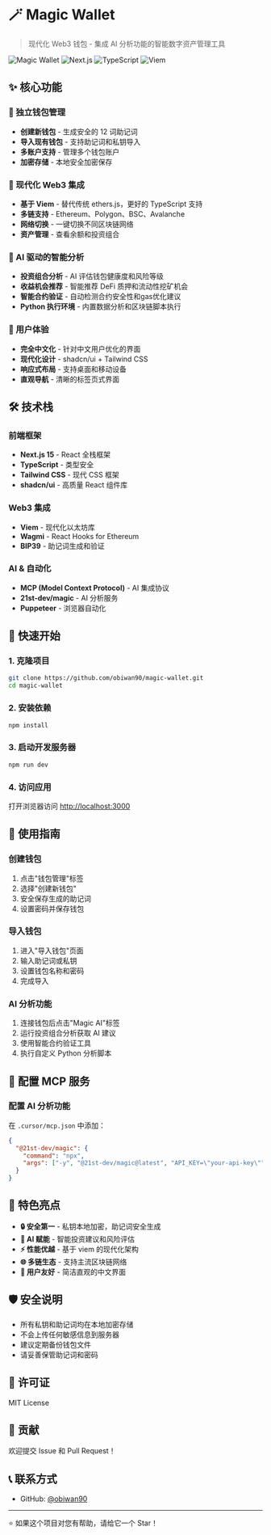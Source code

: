 # 🪄 Magic Wallet

> 现代化 Web3 钱包 - 集成 AI 分析功能的智能数字资产管理工具

![Magic Wallet](https://img.shields.io/badge/Magic-Wallet-purple?style=for-the-badge&logo=ethereum)
![Next.js](https://img.shields.io/badge/Next.js-15-black?style=for-the-badge&logo=next.js)
![TypeScript](https://img.shields.io/badge/TypeScript-5-blue?style=for-the-badge&logo=typescript)
![Viem](https://img.shields.io/badge/Viem-2.31-green?style=for-the-badge)

## ✨ 核心功能

### 🔐 独立钱包管理
- **创建新钱包** - 生成安全的 12 词助记词
- **导入现有钱包** - 支持助记词和私钥导入
- **多账户支持** - 管理多个钱包账户
- **加密存储** - 本地安全加密保存

### 💎 现代化 Web3 集成
- **基于 Viem** - 替代传统 ethers.js，更好的 TypeScript 支持
- **多链支持** - Ethereum、Polygon、BSC、Avalanche
- **网络切换** - 一键切换不同区块链网络
- **资产管理** - 查看余额和投资组合

### 🤖 AI 驱动的智能分析
- **投资组合分析** - AI 评估钱包健康度和风险等级
- **收益机会推荐** - 智能推荐 DeFi 质押和流动性挖矿机会
- **智能合约验证** - 自动检测合约安全性和gas优化建议
- **Python 执行环境** - 内置数据分析和区块链脚本执行

### 🎨 用户体验
- **完全中文化** - 针对中文用户优化的界面
- **现代化设计** - shadcn/ui + Tailwind CSS
- **响应式布局** - 支持桌面和移动设备
- **直观导航** - 清晰的标签页式界面

## 🛠️ 技术栈

### 前端框架
- **Next.js 15** - React 全栈框架
- **TypeScript** - 类型安全
- **Tailwind CSS** - 现代 CSS 框架
- **shadcn/ui** - 高质量 React 组件库

### Web3 集成
- **Viem** - 现代化以太坊库
- **Wagmi** - React Hooks for Ethereum
- **BIP39** - 助记词生成和验证

### AI & 自动化
- **MCP (Model Context Protocol)** - AI 集成协议
- **21st-dev/magic** - AI 分析服务
- **Puppeteer** - 浏览器自动化

## 🚀 快速开始

### 1. 克隆项目
```bash
git clone https://github.com/obiwan90/magic-wallet.git
cd magic-wallet
```

### 2. 安装依赖
```bash
npm install
```

### 3. 启动开发服务器
```bash
npm run dev
```

### 4. 访问应用
打开浏览器访问 [http://localhost:3000](http://localhost:3000)

## 📖 使用指南

### 创建钱包
1. 点击"钱包管理"标签
2. 选择"创建新钱包"
3. 安全保存生成的助记词
4. 设置密码并保存钱包

### 导入钱包
1. 进入"导入钱包"页面
2. 输入助记词或私钥
3. 设置钱包名称和密码
4. 完成导入

### AI 分析功能
1. 连接钱包后点击"Magic AI"标签
2. 运行投资组合分析获取 AI 建议
3. 使用智能合约验证工具
4. 执行自定义 Python 分析脚本

## 🔧 配置 MCP 服务

### 配置 AI 分析功能
在 `.cursor/mcp.json` 中添加：

```json
{
  "@21st-dev/magic": {
    "command": "npx",
    "args": ["-y", "@21st-dev/magic@latest", "API_KEY=\"your-api-key\""]
  }
}
```

## 🌟 特色亮点

- **🔒 安全第一** - 私钥本地加密，助记词安全生成
- **🤖 AI 赋能** - 智能投资建议和风险评估
- **⚡ 性能优越** - 基于 viem 的现代化架构
- **🌐 多链生态** - 支持主流区块链网络
- **🎯 用户友好** - 简洁直观的中文界面

## 🛡️ 安全说明

- 所有私钥和助记词均在本地加密存储
- 不会上传任何敏感信息到服务器
- 建议定期备份钱包文件
- 请妥善保管助记词和密码

## 📄 许可证

MIT License

## 🤝 贡献

欢迎提交 Issue 和 Pull Request！

## 📞 联系方式

- GitHub: [@obiwan90](https://github.com/obiwan90)

---

⭐ 如果这个项目对您有帮助，请给它一个 Star！
